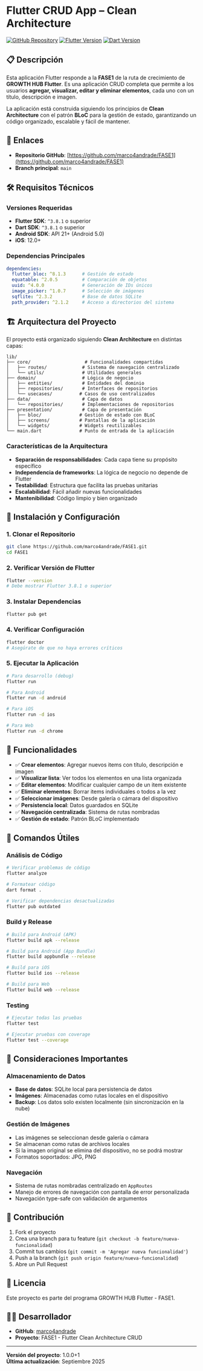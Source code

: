# Flutter CRUD App – Clean Architecture

[![GitHub Repository](https://img.shields.io/badge/GitHub-FASE1-blue?logo=github)](https://github.com/marco4andrade/FASE1)
[![Flutter Version](https://img.shields.io/badge/Flutter-3.8.1+-blue?logo=flutter)](https://flutter.dev/)
[![Dart Version](https://img.shields.io/badge/Dart-3.8.1+-blue?logo=dart)](https://dart.dev/)

## 📋 Descripción

Esta aplicación Flutter responde a la **FASE1** de la ruta de crecimiento de **GROWTH HUB Flutter**. Es una aplicación CRUD completa que permite a los usuarios **agregar, visualizar, editar y eliminar elementos**, cada uno con un título, descripción e imagen. 

La aplicación está construida siguiendo los principios de **Clean Architecture** con el patrón **BLoC** para la gestión de estado, garantizando un código organizado, escalable y fácil de mantener.

## 🔗 Enlaces

- **Repositorio GitHub**: [https://github.com/marco4andrade/FASE1](https://github.com/marco4andrade/FASE1)
- **Branch principal**: `main`

## 🛠️ Requisitos Técnicos

### Versiones Requeridas
- **Flutter SDK**: `^3.8.1` o superior
- **Dart SDK**: `^3.8.1` o superior
- **Android SDK**: API 21+ (Android 5.0)
- **iOS**: 12.0+

### Dependencias Principales
```yaml
dependencies:
  flutter_bloc: ^8.1.3      # Gestión de estado
  equatable: ^2.0.5         # Comparación de objetos
  uuid: ^4.0.0              # Generación de IDs únicos
  image_picker: ^1.0.7      # Selección de imágenes
  sqflite: ^2.3.2           # Base de datos SQLite
  path_provider: ^2.1.2     # Acceso a directorios del sistema
```

## 🏗️ Arquitectura del Proyecto

El proyecto está organizado siguiendo **Clean Architecture** en distintas capas:

```
lib/
├── core/                    # Funcionalidades compartidas
│   ├── routes/             # Sistema de navegación centralizado
│   └── utils/              # Utilidades generales
├── domain/                 # Lógica de negocio
│   ├── entities/           # Entidades del dominio
│   ├── repositories/       # Interfaces de repositorios
│   └── usecases/          # Casos de uso centralizados
├── data/                   # Capa de datos
│   └── repositories/       # Implementaciones de repositorios
├── presentation/           # Capa de presentación
│   ├── bloc/              # Gestión de estado con BLoC
│   ├── screens/           # Pantallas de la aplicación
│   └── widgets/           # Widgets reutilizables
└── main.dart              # Punto de entrada de la aplicación
```

### Características de la Arquitectura
- **Separación de responsabilidades**: Cada capa tiene su propósito específico
- **Independencia de frameworks**: La lógica de negocio no depende de Flutter
- **Testabilidad**: Estructura que facilita las pruebas unitarias
- **Escalabilidad**: Fácil añadir nuevas funcionalidades
- **Mantenibilidad**: Código limpio y bien organizado

## 🚀 Instalación y Configuración

### 1. Clonar el Repositorio
```bash
git clone https://github.com/marco4andrade/FASE1.git
cd FASE1
```

### 2. Verificar Versión de Flutter
```bash
flutter --version
# Debe mostrar Flutter 3.8.1 o superior
```

### 3. Instalar Dependencias
```bash
flutter pub get
```

### 4. Verificar Configuración
```bash
flutter doctor
# Asegúrate de que no haya errores críticos
```

### 5. Ejecutar la Aplicación
```bash
# Para desarrollo (debug)
flutter run

# Para Android
flutter run -d android

# Para iOS
flutter run -d ios

# Para Web
flutter run -d chrome
```

## 📱 Funcionalidades

- ✅ **Crear elementos**: Agregar nuevos items con título, descripción e imagen
- ✅ **Visualizar lista**: Ver todos los elementos en una lista organizada
- ✅ **Editar elementos**: Modificar cualquier campo de un item existente
- ✅ **Eliminar elementos**: Borrar items individuales o todos a la vez
- ✅ **Seleccionar imágenes**: Desde galería o cámara del dispositivo
- ✅ **Persistencia local**: Datos guardados en SQLite
- ✅ **Navegación centralizada**: Sistema de rutas nombradas
- ✅ **Gestión de estado**: Patrón BLoC implementado

## 🔧 Comandos Útiles

### Análisis de Código
```bash
# Verificar problemas de código
flutter analyze

# Formatear código
dart format .

# Verificar dependencias desactualizadas
flutter pub outdated
```

### Build y Release
```bash
# Build para Android (APK)
flutter build apk --release

# Build para Android (App Bundle)
flutter build appbundle --release

# Build para iOS
flutter build ios --release

# Build para Web
flutter build web --release
```

### Testing
```bash
# Ejecutar todas las pruebas
flutter test

# Ejecutar pruebas con coverage
flutter test --coverage
```

## 📝 Consideraciones Importantes

### Almacenamiento de Datos
- **Base de datos**: SQLite local para persistencia de datos
- **Imágenes**: Almacenadas como rutas locales en el dispositivo
- **Backup**: Los datos solo existen localmente (sin sincronización en la nube)

### Gestión de Imágenes
- Las imágenes se seleccionan desde galería o cámara
- Se almacenan como rutas de archivos locales
- Si la imagen original se elimina del dispositivo, no se podrá mostrar
- Formatos soportados: JPG, PNG

### Navegación
- Sistema de rutas nombradas centralizado en `AppRoutes`
- Manejo de errores de navegación con pantalla de error personalizada
- Navegación type-safe con validación de argumentos

## 🤝 Contribución

1. Fork el proyecto
2. Crea una branch para tu feature (`git checkout -b feature/nueva-funcionalidad`)
3. Commit tus cambios (`git commit -m 'Agregar nueva funcionalidad'`)
4. Push a la branch (`git push origin feature/nueva-funcionalidad`)
5. Abre un Pull Request

## 📄 Licencia

Este proyecto es parte del programa GROWTH HUB Flutter - FASE1.

## 👨‍💻 Desarrollador

- **GitHub**: [marco4andrade](https://github.com/marco4andrade)
- **Proyecto**: FASE1 - Flutter Clean Architecture CRUD

---

**Versión del proyecto**: 1.0.0+1  
**Última actualización**: Septiembre 2025
